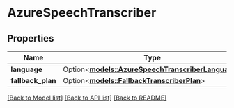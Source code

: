 # AzureSpeechTranscriber

## Properties

Name | Type | Description | Notes
------------ | ------------- | ------------- | -------------
**language** | Option<[**models::AzureSpeechTranscriberLanguage**](AzureSpeechTranscriberLanguage.md)> |  | [optional]
**fallback_plan** | Option<[**models::FallbackTranscriberPlan**](FallbackTranscriberPlan.md)> |  | [optional]

[[Back to Model list]](../README.md#documentation-for-models) [[Back to API list]](../README.md#documentation-for-api-endpoints) [[Back to README]](../README.md)


